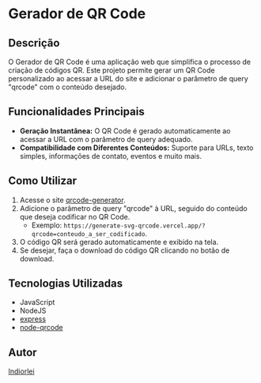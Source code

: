 # Gerador de QR Code

## Descrição

O Gerador de QR Code é uma aplicação web que simplifica o processo de criação de códigos QR. Este projeto permite gerar um QR Code personalizado ao acessar a URL do site e adicionar o parâmetro de query "qrcode" com o conteúdo desejado.

## Funcionalidades Principais

- **Geração Instantânea:** O QR Code é gerado automaticamente ao acessar a URL com o parâmetro de query adequado.
- **Compatibilidade com Diferentes Conteúdos:** Suporte para URLs, texto simples, informações de contato, eventos e muito mais.

## Como Utilizar

1. Acesse o site [qrcode-generator](https://generate-svg-qrcode.vercel.app/).
2. Adicione o parâmetro de query "qrcode" à URL, seguido do conteúdo que deseja codificar no QR Code.
   - Exemplo: `https://generate-svg-qrcode.vercel.app/?qrcode=conteudo_a_ser_codificado`.
3. O código QR será gerado automaticamente e exibido na tela.
4. Se desejar, faça o download do código QR clicando no botão de download.

## Tecnologias Utilizadas

- JavaScript
- NodeJS
- [express](https://github.com/expressjs/express)
- [node-qrcode](https://github.com/soldair/node-qrcode)

## Autor

[Indiorlei](https://github.com/indiorlei)
